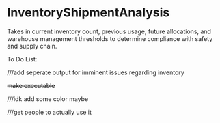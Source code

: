 # InventoryShipmentAnalysis
Takes in current inventory count, previous usage, future allocations, and warehouse management thresholds to determine compliance with safety and supply chain. 


To Do List:

///add seperate output for imminent issues regarding inventory

~~make executable~~

///idk add some color maybe

///get people to actually use it
